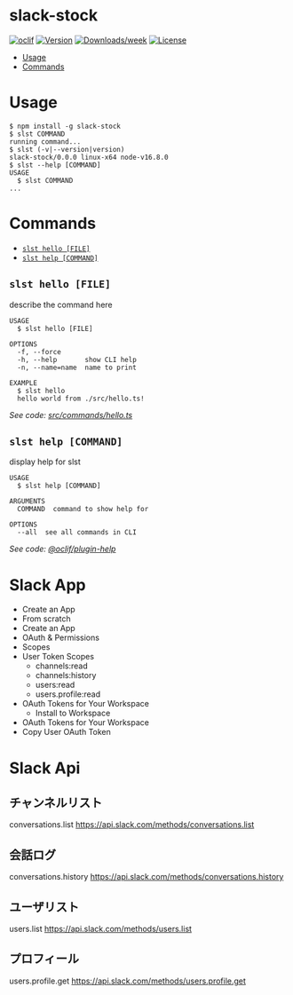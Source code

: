 # slack-stock

[![oclif](https://img.shields.io/badge/cli-oclif-brightgreen.svg)](https://oclif.io)
[![Version](https://img.shields.io/npm/v/slack-stock.svg)](https://npmjs.org/package/slack-stock)
[![Downloads/week](https://img.shields.io/npm/dw/slack-stock.svg)](https://npmjs.org/package/slack-stock)
[![License](https://img.shields.io/npm/l/slack-stock.svg)](https://github.com/cli/slack-stock/blob/master/package.json)

<!-- toc -->

- [Usage](#usage)
- [Commands](#commands)
<!-- tocstop -->

# Usage

<!-- usage -->

```sh-session
$ npm install -g slack-stock
$ slst COMMAND
running command...
$ slst (-v|--version|version)
slack-stock/0.0.0 linux-x64 node-v16.8.0
$ slst --help [COMMAND]
USAGE
  $ slst COMMAND
...
```

<!-- usagestop -->

# Commands

<!-- commands -->

- [`slst hello [FILE]`](#slst-hello-file)
- [`slst help [COMMAND]`](#slst-help-command)

## `slst hello [FILE]`

describe the command here

```
USAGE
  $ slst hello [FILE]

OPTIONS
  -f, --force
  -h, --help       show CLI help
  -n, --name=name  name to print

EXAMPLE
  $ slst hello
  hello world from ./src/hello.ts!
```

_See code: [src/commands/hello.ts](https://github.com/cli/slack-stock/blob/v0.0.0/src/commands/hello.ts)_

## `slst help [COMMAND]`

display help for slst

```
USAGE
  $ slst help [COMMAND]

ARGUMENTS
  COMMAND  command to show help for

OPTIONS
  --all  see all commands in CLI
```

_See code: [@oclif/plugin-help](https://github.com/oclif/plugin-help/blob/v3.2.3/src/commands/help.ts)_

<!-- commandsstop -->

# Slack App

- Create an App
- From scratch
- Create an App
- OAuth & Permissions
- Scopes
- User Token Scopes
  - channels:read
  - channels:history
  - users:read
  - users.profile:read
- OAuth Tokens for Your Workspace
  - Install to Workspace
- OAuth Tokens for Your Workspace
- Copy User OAuth Token

# Slack Api

## チャンネルリスト

conversations.list
https://api.slack.com/methods/conversations.list

## 会話ログ

conversations.history
https://api.slack.com/methods/conversations.history

## ユーザリスト

users.list
https://api.slack.com/methods/users.list

## プロフィール

users.profile.get
https://api.slack.com/methods/users.profile.get
